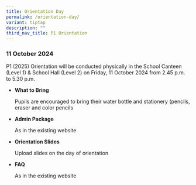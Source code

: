 ```yaml
---
title: Orientation Day
permalink: /orientation-day/
variant: tiptap
description: ""
third_nav_title: P1 Orientation
---
```

<h3>11 October 2024</h3>
<p>P1 (2025) Orientation will be conducted physically in the School Canteen
(Level 1) &amp; School Hall (Level 2) on Friday, 11 October 2024 from 2.45
p.m. to 5.30 p.m.</p>
<p></p>
<ul data-tight="true" class="tight">
<li>
<p><strong>What to Bring</strong>
</p>
<p>Pupils are encouraged to bring their water bottle and stationery (pencils,
eraser and color pencils</p>
<p></p>
</li>
<li>
<p><strong>Admin Package</strong>
</p>
<p>As in the existing website</p>
<p></p>
</li>
<li>
<p><strong>Orientation Slides</strong>
</p>
<p>Upload slides on the day of orientation</p>
<p></p>
</li>
<li>
<p><strong>FAQ</strong>
</p>
<p>As in the existing website</p>
<p></p>
<p></p>
</li>
</ul>
<p></p>